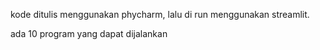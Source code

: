 kode ditulis menggunakan phycharm, lalu di run menggunakan streamlit.

ada 10 program yang dapat dijalankan
